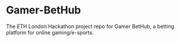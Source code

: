 # Gamer-BetHub
The ETH London Hackathon project repo for Gamer BetHub, a betting platform for online gaming/e-sports.
